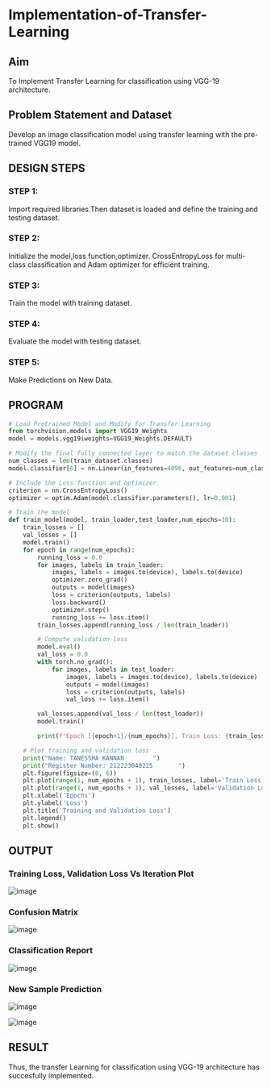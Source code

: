 # Implementation-of-Transfer-Learning
## Aim
To Implement Transfer Learning for classification using VGG-19 architecture.
## Problem Statement and Dataset
Develop an image classification model using transfer learning with the pre-trained VGG19 model.

## DESIGN STEPS
### STEP 1:
Import required libraries.Then dataset is loaded and define the training and testing dataset.

### STEP 2:
Initialize the model,loss function,optimizer. CrossEntropyLoss for multi-class classification and Adam optimizer for efficient training.

### STEP 3:
Train the model with training dataset.

### STEP 4:
Evaluate the model with testing dataset.

### STEP 5:
Make Predictions on New Data.

## PROGRAM
```python
# Load Pretrained Model and Modify for Transfer Learning
from torchvision.models import VGG19_Weights
model = models.vgg19(weights=VGG19_Weights.DEFAULT)

# Modify the final fully connected layer to match the dataset classes
num_classes = len(train_dataset.classes)
model.classifier[6] = nn.Linear(in_features=4096, out_features=num_classes)

# Include the Loss function and optimizer
criterion = nn.CrossEntropyLoss()
optimizer = optim.Adam(model.classifier.parameters(), lr=0.001)

# Train the model
def train_model(model, train_loader,test_loader,num_epochs=10):
    train_losses = []
    val_losses = []
    model.train()
    for epoch in range(num_epochs):
        running_loss = 0.0
        for images, labels in train_loader:
            images, labels = images.to(device), labels.to(device)
            optimizer.zero_grad()
            outputs = model(images)
            loss = criterion(outputs, labels)
            loss.backward()
            optimizer.step()
            running_loss += loss.item()
        train_losses.append(running_loss / len(train_loader))

        # Compute validation loss
        model.eval()
        val_loss = 0.0
        with torch.no_grad():
            for images, labels in test_loader:
                images, labels = images.to(device), labels.to(device)
                outputs = model(images)
                loss = criterion(outputs, labels)
                val_loss += loss.item()

        val_losses.append(val_loss / len(test_loader))
        model.train()

        print(f'Epoch [{epoch+1}/{num_epochs}], Train Loss: {train_losses[-1]:.4f}, Validation Loss: {val_losses[-1]:.4f}')

    # Plot training and validation loss
    print("Name: TANESSHA KANNAN        ")
    print("Register Number: 212223040225       ")
    plt.figure(figsize=(8, 6))
    plt.plot(range(1, num_epochs + 1), train_losses, label='Train Loss', marker='o')
    plt.plot(range(1, num_epochs + 1), val_losses, label='Validation Loss', marker='s')
    plt.xlabel('Epochs')
    plt.ylabel('Loss')
    plt.title('Training and Validation Loss')
    plt.legend()
    plt.show()


```

## OUTPUT
### Training Loss, Validation Loss Vs Iteration Plot
![image](https://github.com/user-attachments/assets/1cdcf383-ea01-45e8-9567-06bbc657d770)


### Confusion Matrix
![image](https://github.com/user-attachments/assets/b579b714-3222-484e-9ae4-c7c04aff1a3b)


### Classification Report
![image](https://github.com/user-attachments/assets/38760b4a-6263-4023-942f-10109259be6b)


### New Sample Prediction
![image](https://github.com/user-attachments/assets/fb6f5c1a-ce89-49ba-8d75-5d3be21ebdaf)


![image](https://github.com/user-attachments/assets/ccc2a41d-f334-4d92-a9e3-c39938a15e81)

## RESULT
Thus, the transfer Learning for classification using VGG-19 architecture has succesfully implemented.
